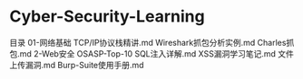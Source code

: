 # Cyber-Security-Learning
目录
01-网络基础
TCP/IP协议栈精讲.md
Wireshark抓包分析实例.md
Charles抓包.md
2-Web安全
OSASP-Top-10
SQL注入详解.md
XSS漏洞学习笔记.md
文件上传漏洞.md
Burp-Suite使用手册.md
